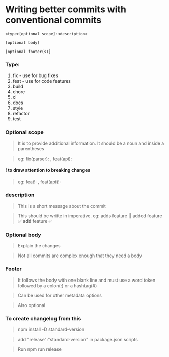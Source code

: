 # Writing better commits with conventional commits

`<type>[optional scope]:<description>`

`[optional body]`

`[optional footer(s)]`


### Type:
1. fix - use for bug fixes
2. feat - use for code features
3. build
4. chore
5. ci
6. docs
7. style
8. refactor
9. test 

### Optional scope
> It is to provide additional information. It should be a noun and inside a parentheses

> eg: fix(parser): , feat(api):

#### ! to draw attention to breaking changes

> eg: feat!: , feat(api)!:

### description
> This is a short message about the commit

> This should be writte in imperative. eg: ~~adds feature~~ || ~~added feature~~ 
✅ **add** feature ✅


### Optional body
> Explain the changes

> Not all commits are complex enough that they need a body


### Footer
> It follows the body with one blank line and must use a word token followed by a colon(:) or a hashtag(#)
 
> Can be used for other metadata options

> Also optional 



### To create changelog from this

> npm install -D standard-version

> add "release":"standard-version" in package.json scripts

> Run npm run release